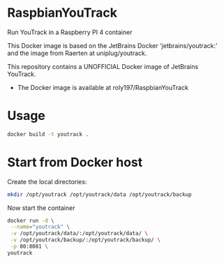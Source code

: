 # RaspbianYouTrack
Run YouTrack in a Raspberry PI 4 container

This Docker image is based on the JetBrains Docker 'jetbrains/youtrack:<version>' and the image from Raerten at uniplug/youtrack.
  
This repository contains a UNOFFICIAL Docker image of JetBrains YouTrack.

- The Docker image is available at roly197/RaspbianYouTrack


# Usage
```sh
docker build -t youtrack .
```

# Start from Docker host
Create the local directories: 

```sh
mkdir /opt/youtrack /opt/youtrack/data /opt/youtrack/backup
```

Now start the container

```sh
docker run -d \
 --name="youtrack" \
 -v /opt/youtrack/data/:/opt/youtrack/data/ \
 -v /opt/youtrack/backup/:/opt/youtrack/backup/ \
 -p 80:8081 \
youtrack
```
